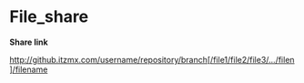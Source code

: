 # File_share

**Share link**

http://github.itzmx.com/username/repository/branch[/file1/file2/file3/…/filen]/filename

